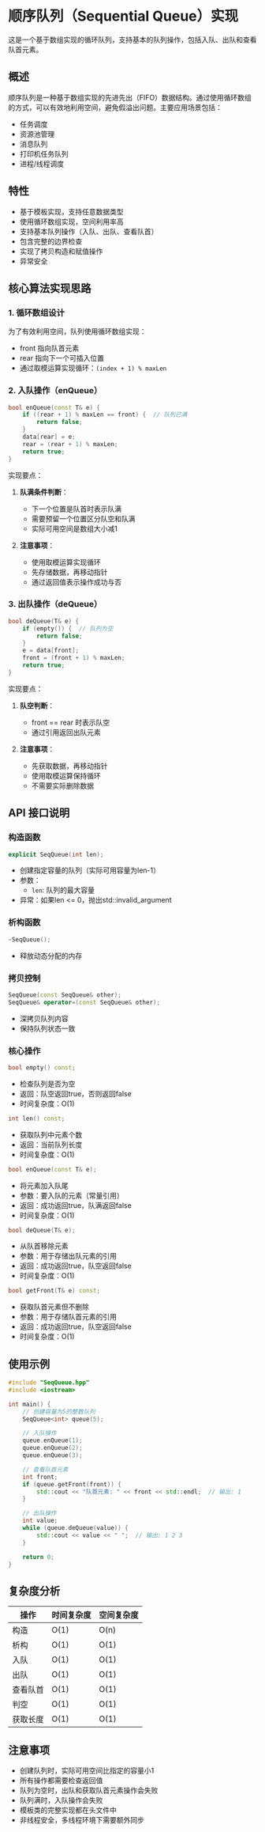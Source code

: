 # 顺序队列（Sequential Queue）实现

这是一个基于数组实现的循环队列，支持基本的队列操作，包括入队、出队和查看队首元素。

## 概述

顺序队列是一种基于数组实现的先进先出（FIFO）数据结构。通过使用循环数组的方式，可以有效地利用空间，避免假溢出问题。主要应用场景包括：
- 任务调度
- 资源池管理
- 消息队列
- 打印机任务队列
- 进程/线程调度

## 特性

- 基于模板实现，支持任意数据类型
- 使用循环数组实现，空间利用率高
- 支持基本队列操作（入队、出队、查看队首）
- 包含完整的边界检查
- 实现了拷贝构造和赋值操作
- 异常安全

## 核心算法实现思路

### 1. 循环数组设计

为了有效利用空间，队列使用循环数组实现：
- front 指向队首元素
- rear 指向下一个可插入位置
- 通过取模运算实现循环：`(index + 1) % maxLen`

### 2. 入队操作（enQueue）

```cpp
bool enQueue(const T& e) {
    if ((rear + 1) % maxLen == front) {  // 队列已满
        return false;
    }
    data[rear] = e;
    rear = (rear + 1) % maxLen;
    return true;
}
```

实现要点：
1. **队满条件判断**：
   - 下一个位置是队首时表示队满
   - 需要预留一个位置区分队空和队满
   - 实际可用空间是数组大小减1

2. **注意事项**：
   - 使用取模运算实现循环
   - 先存储数据，再移动指针
   - 通过返回值表示操作成功与否

### 3. 出队操作（deQueue）

```cpp
bool deQueue(T& e) {
    if (empty()) {  // 队列为空
        return false;
    }
    e = data[front];
    front = (front + 1) % maxLen;
    return true;
}
```

实现要点：
1. **队空判断**：
   - front == rear 时表示队空
   - 通过引用返回出队元素

2. **注意事项**：
   - 先获取数据，再移动指针
   - 使用取模运算保持循环
   - 不需要实际删除数据

## API 接口说明

### 构造函数
```cpp
explicit SeqQueue(int len);
```
- 创建指定容量的队列（实际可用容量为len-1）
- 参数：
  - `len`: 队列的最大容量
- 异常：如果len <= 0，抛出std::invalid_argument

### 析构函数
```cpp
~SeqQueue();
```
- 释放动态分配的内存

### 拷贝控制
```cpp
SeqQueue(const SeqQueue& other);
SeqQueue& operator=(const SeqQueue& other);
```
- 深拷贝队列内容
- 保持队列状态一致

### 核心操作

```cpp
bool empty() const;
```
- 检查队列是否为空
- 返回：队空返回true，否则返回false
- 时间复杂度：O(1)

```cpp
int len() const;
```
- 获取队列中元素个数
- 返回：当前队列长度
- 时间复杂度：O(1)

```cpp
bool enQueue(const T& e);
```
- 将元素加入队尾
- 参数：要入队的元素（常量引用）
- 返回：成功返回true，队满返回false
- 时间复杂度：O(1)

```cpp
bool deQueue(T& e);
```
- 从队首移除元素
- 参数：用于存储出队元素的引用
- 返回：成功返回true，队空返回false
- 时间复杂度：O(1)

```cpp
bool getFront(T& e) const;
```
- 获取队首元素但不删除
- 参数：用于存储队首元素的引用
- 返回：成功返回true，队空返回false
- 时间复杂度：O(1)

## 使用示例

```cpp
#include "SeqQueue.hpp"
#include <iostream>

int main() {
    // 创建容量为5的整数队列
    SeqQueue<int> queue(5);

    // 入队操作
    queue.enQueue(1);
    queue.enQueue(2);
    queue.enQueue(3);

    // 查看队首元素
    int front;
    if (queue.getFront(front)) {
        std::cout << "队首元素: " << front << std::endl;  // 输出: 1
    }

    // 出队操作
    int value;
    while (queue.deQueue(value)) {
        std::cout << value << " ";  // 输出: 1 2 3
    }

    return 0;
}
```

## 复杂度分析

| 操作 | 时间复杂度 | 空间复杂度 |
|-----|-----------|------------|
| 构造 | O(1) | O(n) |
| 析构 | O(1) | O(1) |
| 入队 | O(1) | O(1) |
| 出队 | O(1) | O(1) |
| 查看队首 | O(1) | O(1) |
| 判空 | O(1) | O(1) |
| 获取长度 | O(1) | O(1) |

## 注意事项

- 创建队列时，实际可用空间比指定的容量小1
- 所有操作都需要检查返回值
- 队列为空时，出队和获取队首元素操作会失败
- 队列满时，入队操作会失败
- 模板类的完整实现都在头文件中
- 非线程安全，多线程环境下需要额外同步
